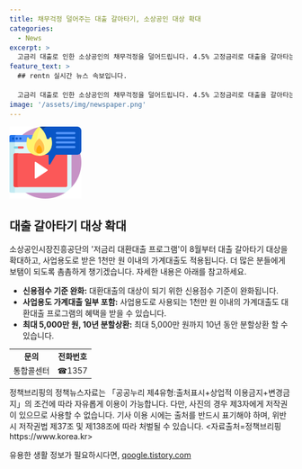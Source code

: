 ```yaml
---
title: 채무걱정 덜어주는 대출 갈아타기, 소상공인 대상 확대
categories:
  - News
excerpt: >
  고금리 대출로 인한 소상공인의 채무걱정을 덜어드립니다. 4.5% 고정금리로 대출을 갈아타는 저금리 대환대출 프로그램의 요건이 완화됩니다. 사업용도로 받은 1천만 원 이내의 가계대출도 적용 가능하며, 최대 5,000만 원을 10년 분할상환할 수 있습니다. 이로써 더 많은 분들에게 보탬이 되도록 노력하고 있습니다. 자세한 내용은 통합콜센터(☎1357)로 문의 바랍니다.
feature_text: >
  ## rentn 실시간 뉴스 속보입니다.

  고금리 대출로 인한 소상공인의 채무걱정을 덜어드립니다. 4.5% 고정금리로 대출을 갈아타는 저금리 대환대출 프로그램의 요건이 완화됩니다. 사업용도로 받은 1천만 원 이내의 가계대출도 적용 가능하며, 최대 5,000만 원을 10년 분할상환할 수 있습니다. 이로써 더 많은 분들에게 보탬이 되도록 노력하고 있습니다. 자세한 내용은 통합콜센터(☎1357)로 문의 바랍니다.
image: '/assets/img/newspaper.png'
---
```


<p><img src="/assets/img/news.png" alt="rentncar 속보" /></p>

<h2 data-ke-size="size26">대출 갈아타기 대상 확대</h2>

<p data-ke-size="size16">소상공인시장진흥공단의 '저금리 대환대출 프로그램'이 8월부터 대출 갈아타기 대상을 확대하고, 사업용도로 받은 1천만 원 이내의 가계대출도 적용됩니다. 더 많은 분들에게 보탬이 되도록 촘촘하게 챙기겠습니다. 자세한 내용은 아래를 참고하세요.</p>

<ul>
  <li><b>신용점수 기준 완화:</b> 대환대출의 대상이 되기 위한 신용점수 기준이 완화됩니다.</li>
  <li><b>사업용도 가계대출 일부 포함:</b> 사업용도로 사용되는 1천만 원 이내의 가계대출도 대환대출 프로그램의 혜택을 받을 수 있습니다.</li>
  <li><b>최대 5,000만 원, 10년 분할상환:</b> 최대 5,000만 원까지 10년 동안 분할상환 할 수 있습니다.</li>
</ul>

<table>
  <tr>
    <td style="text-align: center; height: 17px;"><b>문의</b></td>
    <td style="text-align: center; height: 17px;"><b>전화번호</b></td>
  </tr>
  <tr>
    <td style="text-align: center; height: 17px;">통합콜센터</td>
    <td style="text-align: center; height: 17px;">☎1357</td>
  </tr>
</table>

<p data-ke-size="size16">정책브리핑의 정책뉴스자료는 「공공누리 제4유형:출처표시+상업적 이용금지+변경금지」의 조건에 따라 자유롭게 이용이 가능합니다. 다만, 사진의 경우 제3자에게 저작권이 있으므로 사용할 수 없습니다. 기사 이용 시에는 출처를 반드시 표기해야 하며, 위반 시 저작권법 제37조 및 제138조에 따라 처벌될 수 있습니다. <자료출처=정책브리핑 https://www.korea.kr></p>
유용한 생활 정보가 필요하시다면, <a href="https://qoogle.tistory.com" rel="dofollow">qoogle.tistory.com</a>


